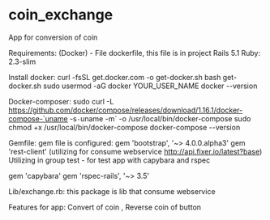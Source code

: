# coin_exchange
App for conversion of coin

Requirements:
(Docker) -
File dockerfile, this file is in project
Rails 5.1
Ruby: 2.3-slim

Install docker:
curl -fsSL get.docker.com -o get-docker.sh
bash get-docker.sh
sudo usermod -aG docker YOUR_USER_NAME
docker --version

Docker-composer:
sudo curl -L https://github.com/docker/compose/releases/download/1.16.1/docker-compose-`uname -s`-`uname -m` -o /usr/local/bin/docker-compose
sudo chmod +x /usr/local/bin/docker-compose
docker-compose --version

Gemfile:
gem file is configured:
gem 'bootstrap', '~> 4.0.0.alpha3'
gem 'rest-client' (utilizing for consume webservice http://api.fixer.io/latest?base)
Utilizing in group test - for test app with capybara and rspec

  gem 'capybara'
  gem 'rspec-rails', '~> 3.5'

Lib/exchange.rb:  this package is lib that consume webservice

Features for app: Convert of coin , Reverse coin of button
